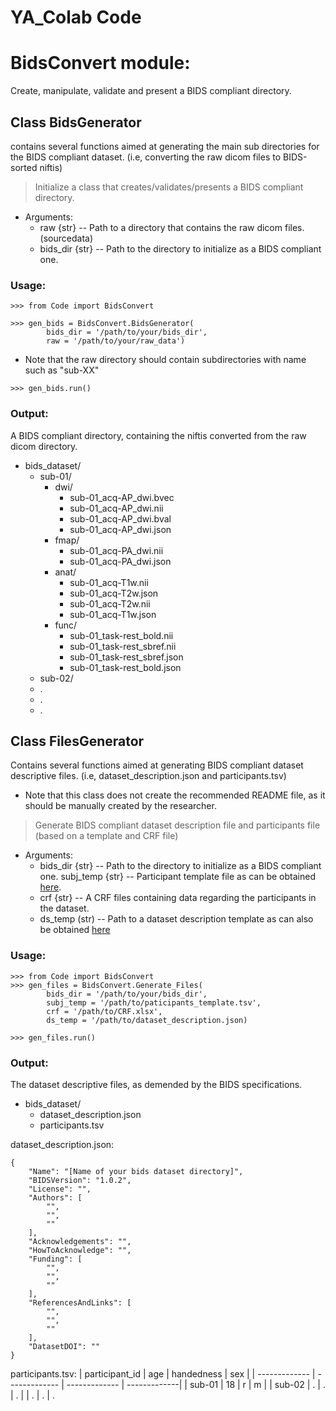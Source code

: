 # YA_Colab Code

# BidsConvert module:
Create, manipulate, validate and present a BIDS compliant directory.

## Class BidsGenerator
contains several functions aimed at generating the main sub directories for the BIDS compliant dataset. (i.e, converting the raw dicom files to BIDS-sorted niftis)

> Initialize a class that creates/validates/presents a BIDS compliant directory.
* Arguments:
    * raw {str} -- Path to a directory that contains the raw dicom files. (sourcedata)
    * bids_dir {str} -- Path to the directory to initialize as a BIDS compliant one.


### Usage:
```
>>> from Code import BidsConvert

>>> gen_bids = BidsConvert.BidsGenerator(
        bids_dir = '/path/to/your/bids_dir',
        raw = '/path/to/your/raw_data')
```
* Note that the raw directory should contain subdirectories with name such as "sub-XX"
```
>>> gen_bids.run()
```
### Output:
A BIDS compliant directory, containing the niftis converted from the raw dicom directory.

* bids_dataset/
    * sub-01/
        * dwi/
            * sub-01_acq-AP_dwi.bvec
            * sub-01_acq-AP_dwi.nii
            * sub-01_acq-AP_dwi.bval
            * sub-01_acq-AP_dwi.json
        * fmap/
            * sub-01_acq-PA_dwi.nii
            * sub-01_acq-PA_dwi.json
        * anat/
            * sub-01_acq-T1w.nii
            * sub-01_acq-T2w.json
            * sub-01_acq-T2w.nii
            * sub-01_acq-T1w.json
        * func/
            * sub-01_task-rest_bold.nii
            * sub-01_task-rest_sbref.nii
            * sub-01_task-rest_sbref.json
            * sub-01_task-rest_bold.json
    * sub-02/
    * .
    * .
    * .


## Class FilesGenerator
Contains several functions aimed at generating BIDS compliant dataset descriptive files. (i.e, dataset_description.json and participants.tsv)

* Note that this class does not create the recommended README file, as it should be manually created by the researcher.

> Generate BIDS compliant dataset description file and participants file (based on a template and CRF file)

* Arguments:
    * bids_dir {str} -- Path to the directory to initialize as a BIDS compliant one.
    subj_temp {str} -- Participant template file as can be obtained
    [here](https://github.com/bids-standard/bids-starter-kit/tree/master/templates).
    * crf {str} -- A CRF files containing data regarding the participants in the dataset.
    * ds_temp (str) -- Path to a dataset description template as can also be obtained [here](https://github.com/bids-standard/bids-starter-kit/tree/master/templates)


### Usage:
```
>>> from Code import BidsConvert
>>> gen_files = BidsConvert.Generate_Files(
        bids_dir = '/path/to/your/bids_dir',
        subj_temp = '/path/to/paticipants_template.tsv',
        crf = '/path/to/CRF.xlsx',
        ds_temp = '/path/to/dataset_description.json)

>>> gen_files.run()
```
### Output:
The dataset descriptive files, as demended by the BIDS specifications.

* bids_dataset/
    * dataset_description.json
    * participants.tsv

dataset_description.json:
```
{
    "Name": "[Name of your bids dataset directory]",
    "BIDSVersion": "1.0.2",
    "License": "",
    "Authors": [
        "",
        "",
        ""
    ],
    "Acknowledgements": "",
    "HowToAcknowledge": "",
    "Funding": [
        "",
        "",
        ""
    ],
    "ReferencesAndLinks": [
        "",
        "",
        ""
    ],
    "DatasetDOI": ""
}
```

participants.tsv:
| participant_id  | age | handedness | sex |
| ------------- | ------------- | ------------- | -------------|
| sub-01  | 18  | r | m |
| sub-02  | .  | . | . |
| .
| .
| .
